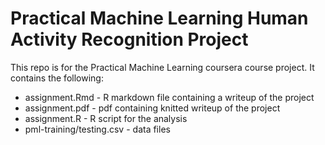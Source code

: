 # Practical Machine Learning Human Activity Recognition Project

This repo is for the Practical Machine Learning coursera course project. It contains the following:

* assignment.Rmd - R markdown file containing a writeup of the project
* assignment.pdf - pdf containing knitted writeup of the project
* assignment.R - R script for the analysis
* pml-training/testing.csv - data files
